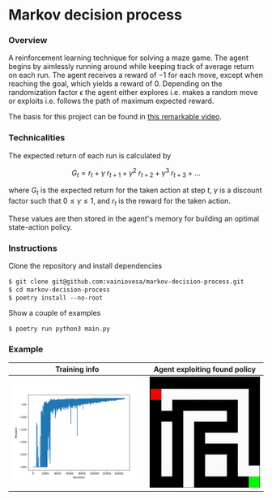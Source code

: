 # Markov decision process

### Overview
A reinforcement learning technique for solving a maze game. The agent begins by aimlessly running around while keeping track of average return on each run.
The agent receives a reward of $-1$ for each move, except when reaching the goal, which yields a reward of $0$. Depending on the randomization factor $\epsilon$ the
agent either explores i.e. makes a random move or exploits i.e. follows the path of maximum expected reward.

The basis for this project can be found in [this remarkable video](https://www.youtube.com/watch?v=VnpRp7ZglfA&t=1709s).

### Technicalities
The expected return of each run is calculated by
```math
G_t=r_t+\gamma\;r_{t+1}+\gamma^2\;r_{t+2}+\gamma^3\;r_{t+3}+\dots
```
where $G_t$ is the expected return for the taken action at step $t$, $\gamma$ is a discount factor such that $0\le\gamma\le1$,
and $r_t$ is the reward for the taken action.

These values are then stored in the agent's memory for building an optimal state-action policy.

### Instructions
Clone the repository and install dependencies
```console
$ git clone git@github.com:vainiovesa/markov-decision-process.git
$ cd markov-decision-process
$ poetry install --no-root
```
Show a couple of examples
```console
$ poetry run python3 main.py
```

### Example
Training info                               | Agent exploiting found policy
:------------------------------------------:|:-------------------------------------:
![Example info](resources/example_info.png) | ![Example gif](resources/example.gif)
